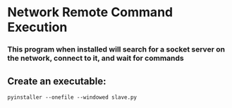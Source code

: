 # Network Remote Command Execution
### This program when installed will search for a socket server on the network, connect to it, and wait for commands

## Create an executable:
```
pyinstaller --onefile --windowed slave.py
```
